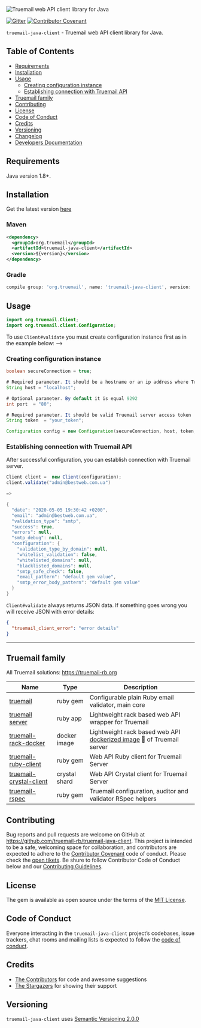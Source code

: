![Truemail web API client library for Java](https://truemail-rb.org/assets/images/truemail_logo.png)

[![Gitter](https://badges.gitter.im/truemail-rb/community.svg)](https://gitter.im/truemail-rb/community?utm_source=badge&utm_medium=badge&utm_campaign=pr-badge) [![Contributor Covenant](https://img.shields.io/badge/Contributor%20Covenant-v1.4%20adopted-ff69b4.svg)](CODE_OF_CONDUCT.md)

`truemail-java-client` - Truemail web API client library for Java.

## Table of Contents

- [Requirements](#requirements)
- [Installation](#installation)
- [Usage](#usage)
  - [Creating configuration instance](#creating-configuration-instance)
  - [Establishing connection with Truemail API](#establishing-connection-with-truemail-api)
- [Truemail family](#truemail-family)
- [Contributing](#contributing)
- [License](#license)
- [Code of Conduct](#code-of-conduct)
- [Credits](#credits)
- [Versioning](#versioning)
- [Changelog](CHANGELOG.md)
- [Developers Documentation](https://truemail-rb.org/truemail-java-client)

## Requirements

Java version 1.8+.

## Installation

Get the latest version [here](https://github.com/truemail-rb/truemail-java-client/releases)

### Maven 

```xml
<dependency>
  <groupId>org.truemail</groupId>
  <artifactId>truemail-java-client</artifactId>
  <version>${version}</version>
</dependency>
```

### Gradle

```groovy
compile group: 'org.truemail', name: 'truemail-java-client', version: 'for latest see link above'
```

## Usage


```java
import org.truemail.Client;
import org.truemail.client.Configuration;
```

To use `Client#validate` you must create configuration instance first as in the example below: -->

### Creating configuration instance

```java
boolean secureConnection = true;

# Required parameter. It should be a hostname or an ip address where Truemail server runs
String host = "localhost";

# Optional parameter. By default it is equal 9292
int port  = "80"; 

# Required parameter. It should be valid Truemail server access token
String token  = "your_token"; 

Configuration config = new Configuration(secureConnection, host, token, port);
``` 

### Establishing connection with Truemail API

After successful configuration, you can establish connection with Truemail server.

```java
Client client =  new Client(configuration);
client.validate("admin@bestweb.com.ua")

=>

{
  "date": "2020-05-05 19:30:42 +0200",
  "email": "admin@bestweb.com.ua",
  "validation_type": "smtp",
  "success": true,
  "errors": null,
  "smtp_debug": null,
  "configuration": {
    "validation_type_by_domain": null,
    "whitelist_validation": false,
    "whitelisted_domains": null,
    "blacklisted_domains": null,
    "smtp_safe_check": false,
    "email_pattern": "default gem value",
    "smtp_error_body_pattern": "default gem value"
  }
}
```

`Client#validate` always returns JSON data. If something goes wrong you will receive JSON with error details:

```json
{
  "truemail_client_error": "error details"
}
```

---

## Truemail family

All Truemail solutions: https://truemail-rb.org

| Name | Type | Description |
| --- | --- | --- |
| [truemail](https://github.com/rubygarage/truemail) | ruby gem | Configurable plain Ruby email validator, main core |
| [truemail server](https://github.com/truemail-rb/truemail-rack) | ruby app | Lightweight rack based web API wrapper for Truemail |
| [truemail-rack-docker](https://github.com/truemail-rb/truemail-rack-docker-image) | docker image | Lightweight rack based web API [dockerized image](https://hub.docker.com/r/truemail/truemail-rack) :whale: of Truemail server |
| [truemail-ruby-client](https://github.com/truemail-rb/truemail-ruby-client) | ruby gem | Web API Ruby client for Truemail Server |
| [truemail-crystal-client](https://github.com/truemail-rb/truemail-crystal-client) | crystal shard | Web API Crystal client for Truemail Server |
| [truemail-rspec](https://github.com/truemail-rb/truemail-rspec) | ruby gem | Truemail configuration, auditor and validator RSpec helpers |

## Contributing

Bug reports and pull requests are welcome on GitHub at https://github.com/truemail-rb/truemail-java-client. This project is intended to be a safe, welcoming space for collaboration, and contributors are expected to adhere to the [Contributor Covenant](http://contributor-covenant.org) code of conduct. Please check the [open tikets](https://github.com/truemail-rb/truemail-java-client/issues). Be shure to follow Contributor Code of Conduct below and our [Contributing Guidelines](CONTRIBUTING.md).

## License

The gem is available as open source under the terms of the [MIT License](https://opensource.org/licenses/MIT).

## Code of Conduct

Everyone interacting in the `truemail-java-client` project’s codebases, issue trackers, chat rooms and mailing lists is expected to follow the [code of conduct](CODE_OF_CONDUCT.md).

## Credits

- [The Contributors](https://github.com/truemail-rb/truemail-java-client/graphs/contributors) for code and awesome suggestions
- [The Stargazers](https://github.com/truemail-rb/truemail-java-client/stargazers) for showing their support

## Versioning

`truemail-java-client` uses [Semantic Versioning 2.0.0](https://semver.org)
